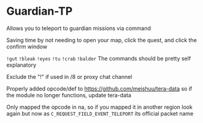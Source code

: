 # Guardian-TP


Allows you to teleport to guardian missions via command

Saving time by not needing to open your map, click the quest, and click the confirm window

`!gut`
`!bleak`
`!eyes`
`!tu`
`!crab`
`!balder`
The commands should be pretty self explanatory

Exclude the "!" if used in /8 or proxy chat channel

Properly added opcode/def to https://github.com/meishuu/tera-data so if the module no longer functions, update tera-data

Only mapped the opcode in na, so if you mapped it in another region look again but now as `C_REQUEST_FIELD_EVENT_TELEPORT` its official packet name
